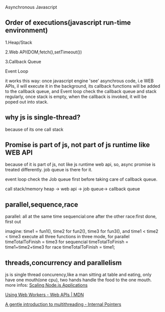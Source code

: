 Asynchronous Javascript

## Order of executions(javascript run-time environment)
1.Heap/Stack

2.Web API(DOM,fetch(),setTimeout())

3.Callback Queue

Event Loop

it works this way:
once javascript engine 'see' asynchrous code, i.e WEB APIs, il will execute it in the background, its callback functions will be added to the callback queue, and Event loop check the callback queue and stack regularly, once stack is empty, when the callback is invoked, it will be poped out into stack.

## why js is single-thread?
because of its one call stack

## Promise is part of js, not part of js runtime like WEB API
because of it is part of js, not like js runtime web api, so, async promise is treated differently.
job queue is there for it.

event loop check the Job queue first before taking care of callback queue.

call stack/memory heap -> web api -> job queue-> callback queue


## parallel,sequence,race
parallel: all at the same time
sequencial:one after the other
race:first done, first out

imagine: time1 = fun1(), time2 for fun2(), time3 for fun3(), and time1 < time2 < time3
execute all three functions in three mode,
for parallel timeTotalToFinish = time3
for sequencial timeTotalToFinish = time1+time2+time3
for race timeTotalToFinish = time1;

## threads,concurrency and parallelism
js is single thread
concurency,like a man sitting at table and eating, only have one mouth(one cpu), two hands handle the food to the one mouth.
more infos:
[Scaling Node.js Applications](https://www.freecodecamp.org/news/scaling-node-js-applications-8492bd8afadc/)

[Using Web Workers - Web APIs | MDN](https://developer.mozilla.org/en-US/docs/Web/API/Web_Workers_API/Using_web_workers)

[A gentle introduction to multithreading - Internal Pointers](https://www.internalpointers.com/post/gentle-introduction-multithreading)

